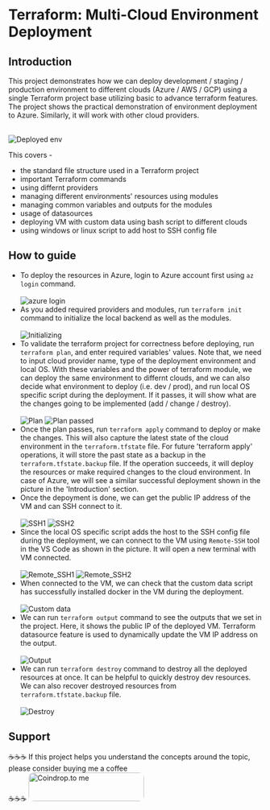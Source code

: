 <h1>Terraform: Multi-Cloud Environment Deployment</h1>

<h2>Introduction</h2>

This project demonstrates how we can deploy development / staging / production environment to different clouds (Azure / AWS / GCP) using a single Terraform project base utilizing basic to advance terraform features.<br>
The project shows the practical demonstration of environment deployment to Azure. Similarly, it will work with other cloud providers.<br><br>

![Deployed env](https://github.com/MehediEhteshum/terraform-deploy-env/blob/main/azure-env/screenshots/6%20after%20terraform%20apply.png)

This covers -

- the standard file structure used in a Terraform project
- important Terraform commands
- using differnt providers
- managing different environments' resources using modules
- managing common variables and outputs for the modules
- usage of datasources
- deploying VM with custom data using bash script to different clouds
- using windows or linux script to add host to SSH config file

<h2>How to guide</h2>

- To deploy the resources in Azure, login to Azure account first using `az login` command.<br><br>
![azure login](https://github.com/MehediEhteshum/terraform-deploy-env/blob/main/azure-env/screenshots/1%20az%20login.png)
- As you added required providers and modules, run `terraform init` command to initialize the local backend as well as the modules.<br><br>
![Initializing](https://github.com/MehediEhteshum/terraform-deploy-env/blob/main/azure-env/screenshots/2%20terraform%20init.png)
- To validate the terraform project for correctness before deploying, run `terraform plan`, and enter required variables' values. Note that, we need to input cloud provider name, type of the deployment environment and local OS. With these variables and the power of terraform module, we can deploy the same environment to differnt clouds, and we can also decide what environment to deploy (i.e. dev / prod), and run local OS specific script during the deployment. If it passes, it will show what are the changes going to be implemented (add / change / destroy).<br><br>
![Plan](https://github.com/MehediEhteshum/terraform-deploy-env/blob/main/azure-env/screenshots/3%20terraform%20plan.png)
![Plan passed](https://github.com/MehediEhteshum/terraform-deploy-env/blob/main/azure-env/screenshots/5%20terraform%20plan.png)
- Once the plan passes, run `terraform apply` command to deploy or make the changes. This will also capture the latest state of the cloud environment in the `terraform.tfstate` file. For future 'terraform apply' operations, it will store the past state as a backup in the `terraform.tfstate.backup` file. If the operation succeeds, it will deploy the resources or make required changes to the cloud environment. In case of Azure, we will see a similar successful deployment shown in the picture in the 'Introduction' section.
- Once the depoyment is done, we can get the public IP address of the VM and can SSH connect to it.<br><br>
![SSH1](https://github.com/MehediEhteshum/terraform-deploy-env/blob/main/azure-env/screenshots/7%20ssh%20connect%20cmd.png)
![SSH2](https://github.com/MehediEhteshum/terraform-deploy-env/blob/main/azure-env/screenshots/8%20ssh%20connect%20cmd.png)
- Since the local OS specific script adds the host to the SSH config file during the deployment, we can connect to the VM using `Remote-SSH` tool in the VS Code as shown in the picture. It will open a new terminal with VM connected.<br><br>
![Remote_SSH1](https://github.com/MehediEhteshum/terraform-deploy-env/blob/main/azure-env/screenshots/9%20ssh%20connect%20tool.png)
![Remote_SSH2](https://github.com/MehediEhteshum/terraform-deploy-env/blob/main/azure-env/screenshots/10%20ssh%20connect%20tool.png)
- When connected to the VM, we can check that the custom data script has successfully installed docker in the VM during the deployment.<br><br>
![Custom data](https://github.com/MehediEhteshum/terraform-deploy-env/blob/main/azure-env/screenshots/11%20custom%20data%20installed.png)
- We can run `terraform output` command to see the outputs that we set in the project. Here, it shows the public IP of the deployed VM. Terraform datasource feature is used to dynamically update the VM IP address on the output.<br><br>
![Output](https://github.com/MehediEhteshum/terraform-deploy-env/blob/main/azure-env/screenshots/12%20terraform%20output.png)
- We can run `terraform destroy` command to destroy all the deployed resources at once. It can be helpful to quickly destroy dev resources. We can also recover destroyed resources from `terraform.tfstate.backup` file.<br><br>
![Destroy](https://github.com/MehediEhteshum/terraform-deploy-env/blob/main/azure-env/screenshots/14%20after%20terraform%20destroy.png)

<h2>Support</h2>

☕☕☕ If this project helps you understand the concepts around the topic, please consider buying me a coffee
<br>
☕☕☕
<a href="https://coindrop.to/mehedi_ehteshum" target="_blank"><img src="https://coindrop.to/embed-button.png" style="border-radius: 10px; height: 57px !important;width: 229px !important;" alt="Coindrop.to me"></img></a>

